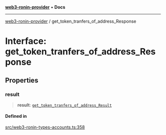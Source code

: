 [**web3-ronin-provider**](../README.md) • **Docs**

***

[web3-ronin-provider](../globals.md) / get\_token\_tranfers\_of\_address\_Response

# Interface: get\_token\_tranfers\_of\_address\_Response

## Properties

### result

> **result**: [`get_token_tranfers_of_address_Result`](get_token_tranfers_of_address_Result.md)

#### Defined in

[src/web3-ronin-types-accounts.ts:358](https://github.com/chuacw/web3-ronin-provider/blob/8f8ec8edfaa82f0741161cc9ab238177f2999ade/src/web3-ronin-types-accounts.ts#L358)

